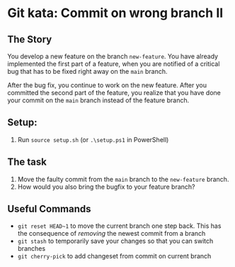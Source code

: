 # Git kata: Commit on wrong branch II

## The Story

You develop a new feature on the branch `new-feature`. You have already
implemented the first part of a feature, when you are notified of a critical
bug that has to be fixed right away on the `main` branch.

After the bug fix, you continue to work on the new feature. After you committed
the second part of the feature, you realize that you have done your commit on
the `main` branch instead of the feature branch.

## Setup:

1. Run `source setup.sh` (or `.\setup.ps1` in PowerShell)

## The task

1. Move the faulty commit from the `main` branch to the `new-feature` branch.
2. How would you also bring the bugfix to your feature branch?

## Useful Commands

* `git reset HEAD~1` to move the current branch one step back. This has the consequence of _removing_ the newest commit from a branch
* `git stash` to temporarily save your changes so that you can switch branches
* `git cherry-pick` to add changeset from commit on current branch
